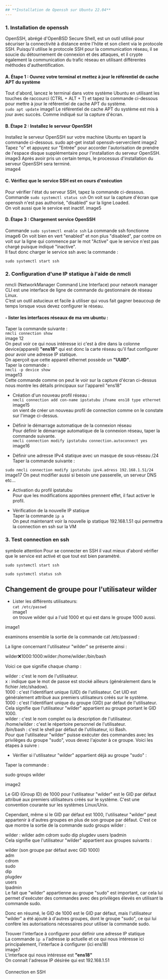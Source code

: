 ```yaml
---
## **Installation de Openssh sur Ubuntu 22.04**
---
```

### **1. Installation de openssh**

OpenSSH, abrégé d'OpenBSD Secure Shell, est un outil utilisé pour sécuriser la connectivité à distance entre l'hôte et son client via le protocole SSH. Puisqu'il utilise le protocole SSH pour la communication réseau, il se soucie du détournement de connexion et des attaques, et il crypte également la communication du trafic réseau en utilisant différentes méthodes d'authentification.

#### **A. Étape 1 : Ouvrez votre terminal et mettez à jour le référentiel de cache APT du système**    

Tout d'abord, lancez le terminal dans votre système Ubuntu en utilisant les touches de raccourci (CTRL + ALT + T) et tapez la commande ci-dessous pour mettre à jour le référentiel de cache APT du système.   
`sudo apt update`
image1
Le référentiel de cache APT du système est mis à jour avec succès. Comme indiqué sur la capture d'écran.
 
#### **B. Étape 2 : Installez le serveur OpenSSH**
Installez le serveur OpenSSH sur votre machine Ubuntu en tapant la commande ci-dessous.
sudo apt-get install openssh-serverclient
image2
Tapez "o" et appuyez sur "Entrée" pour accorder l'autorisation de prendre de l'espace disque supplémentaire pour l'installation du serveur OpenSSH.   
image3
Après avoir pris un certain temps, le processus d'installation du serveur OpenSSH sera terminé.   
image4

#### **C. Vérifiez que le service SSH est en cours d'exécution**
Pour vérifier l'état du serveur SSH, tapez la commande ci-dessous.
Commande `sudo systemctl status ssh`
On voit sur la capture d'écran que openssh n'est pas authorisé, "disabled" sur la ligne Loaded.   
On voit aussi que le service est inactif.
image5

#### **D. Étape 3 : Chargement service OpenSSH**
Commande `sudo systemctl enable ssh`
La commande ssh fonctionne
image6
On voit bien en vert "enabled" et non plus "disabled", par contre on voit sur la ligne qui commence par le mot "Active" que le service n'est pas chargé puisque indiqué "inactive".  
Il faut donc charger le service ssh avec la commande :

`sudo systemctl start ssh`

### **2. Configuration d'une IP statique à l'aide de nmcli**   
nmcli (NetworkManager Command Line Interface) pour network manager CLI est une interface de ligne de commande du gestionnaire de réseau Linux.   
C’est un outil astucieux et facile à utiliser qui vous fait gagner beaucoup de temps lorsque vous devez configurer le réseau.    
#### **- lister les interfaces réseaux de ma vm ubuntu :**    

Taper la commande suivante :    
`nmcli connection show`       
image 12    
On peut voir ce qui nous intéresse ici c'est à dire dans la colonne device(appareil) **"ens18"** qui est donc la carte réseau qu'il faut configurer pour avoir une adresse IP statique.   
On aperçoit que cette appareil ethernet possède un **"UUID"**.      
Taper la commande :   
`nmcli -p device show`   
image13   
Cette commande comme on peut le voir sur la capture d'écran ci-dessus nous montre les détails principaux sur l'appareil "ens18"   

- Création d'un nouveau profil réseau :   
`nmcli connection add con-name ipstatubu ifname ens18 type ethernet`   
image15    
on vient de créer un nouveau profil de connection comme on le constate sur l'image ci-dessus.   

- Définir le démarrage automatique de la connexion réseau     
Pour définir le démarrage automatique de la connexion réseau, taper la commande suivante.   
`nmcli connection modify ipstatubu connection.autoconnect yes`    
image16     

- Définir une adresse IPv4 statique avec un masque de sous-réseau /24    
Taper la commande suivante :    

`sudo nmcli connection modify ipstatubu ipv4.adress 192.168.1.51/24`   
image17
On peut modifier aussi si besoin une passerelle, un serveur DNS etc...     

- Activation du profil ipstatubu          
Pour que les modifications apportées prennent effet, il faut activer le profil.              
   
- Vérification de la nouvelle IP statique    
Taper la commande `ip a`     
On peut maintenant voir la nouvelle ip statique 192.168.1.51 qui permettra la connection en ssh sur la VM    

### **3. Test connection en ssh**   

symbole attention Pour se connecter en SSH il vaut mieux d'abord vérifier que le service est activé et que tout est bien paramétré.    

`sudo systemctl start ssh`    

`sudo systemctl status ssh`       


## **Changement de groupe pour l'utilisateur wilder**    
 

- Lister les différents utilisateurs:    
`cat /etc/passwd`    
image1    
on trouve wilder qui a l'uid 1000 et qui est dans le groupe 1000 aussi.    

image1     

examinons ensemble la sortie de la commande cat /etc/passwd :     

La ligne concernant l'utilisateur "wilder" se présente ainsi :     

wilder:x:1000:1000:wilder:/home/wilder:/bin/bash     

Voici ce que signifie chaque champ :    

wilder : c'est le nom de l'utilisateur.    
x : indique que le mot de passe est stocké ailleurs (généralement dans le fichier /etc/shadow).    
1000 : c'est l'identifiant unique (UID) de l'utilisateur. Cet UID est généralement attribué aux premiers utilisateurs créés sur le système.    
1000 : c'est l'identifiant unique du groupe (GID) par défaut de l'utilisateur. Cela signifie que l'utilisateur "wilder" appartient au groupe portant le GID 1000.     
wilder : c'est le nom complet ou la description de l'utilisateur.      
/home/wilder : c'est le répertoire personnel de l'utilisateur.     
/bin/bash : c'est le shell par défaut de l'utilisateur, ici Bash.      
Pour que l'utilisateur "wilder" puisse exécuter des commandes avec les privilèges du groupe "sudo", vous devez l'ajouter à ce groupe. Voici les étapes à suivre :      

- Vérifier si l'utilisateur "wilder" appartient déjà au groupe "sudo" :      

Taper la commande :    

sudo groups wilder    

image2    

Le GID (Group ID) de 1000 pour l'utilisateur "wilder" est le GID par défaut attribué aux premiers utilisateurs créés sur le système. C'est une convention courante sur les systèmes Linux/Unix.    

Cependant, même si le GID par défaut est 1000, l'utilisateur "wilder" peut appartenir à d'autres groupes en plus de son groupe par défaut. C'est ce que montre la sortie de la commande sudo groups wilder :     

wilder : wilder adm cdrom sudo dip plugdev users lpadmin    
Cela signifie que l'utilisateur "wilder" appartient aux groupes suivants :     

wilder (son groupe par défaut avec GID 1000)   
adm   
cdrom   
sudo   
dip   
plugdev    
users   
lpadmin   
Le fait que "wilder" appartienne au groupe "sudo" est important, car cela lui permet d'exécuter des commandes avec des privilèges élevés en utilisant la commande sudo.   

Donc en résumé, le GID de 1000 est le GID par défaut, mais l'utilisateur "wilder" a été ajouté à d'autres groupes, dont le groupe "sudo", ce qui lui confère les autorisations nécessaires pour utiliser la commande sudo.   


















Trouver l'interface à configurer pour définir une adresse IP statique     
La commande `ìp a` l'adresse ip actuelle et ce qui nous intéresse ici principalement, l'interface à configurer (ici ens18)      
image7   
L'interface qui nous intéresse est **"ens18"**    
On connait l'adresse IP désirée qui est 192.168.1.51    

#### 











































Connection en SSH 
